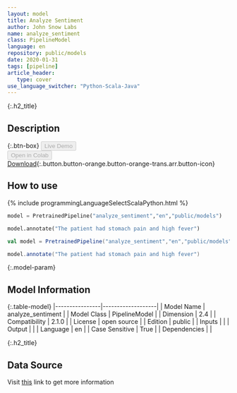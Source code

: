 ```yaml
---
layout: model
title: Analyze Sentiment
author: John Snow Labs
name: analyze_sentiment
class: PipelineModel
language: en
repository: public/models
date: 2020-01-31
tags: [pipeline]
article_header:
   type: cover
use_language_switcher: "Python-Scala-Java"
---
```


{:.h2_title}
## Description 




{:.btn-box}
<button class="button button-orange" disabled>Live Demo</button><br/><button class="button button-orange" disabled>Open in Colab</button><br/>[Download](https://s3.amazonaws.com/auxdata.johnsnowlabs.com/public/models/analyze_sentiment_en_2.1.0_2.4_1580483464667.zip){:.button.button-orange.button-orange-trans.arr.button-icon}<br/>

## How to use 
<div class="tabs-box" markdown="1">

{% include programmingLanguageSelectScalaPython.html %}

```python
model = PretrainedPipeline("analyze_sentiment","en","public/models")

model.annotate("The patient had stomach pain and high fever")
```

```scala
val model = PretrainedPipeline("analyze_sentiment","en","public/models")

model.annotate("The patient had stomach pain and high fever")
```
</div>



{:.model-param}
## Model Information
{:.table-model}
|----------------|-------------------|
| Model Name     | analyze_sentiment |
| Model Class    | PipelineModel     |
| Dimension      | 2.4               |
| Compatibility  | 2.1.0             |
| License        | open source       |
| Edition        | public            |
| Inputs         |                   |
| Output         |                   |
| Language       | en                |
| Case Sensitive | True              |
| Dependencies   |                   |




{:.h2_title}
## Data Source
  
Visit [this]() link to get more information

